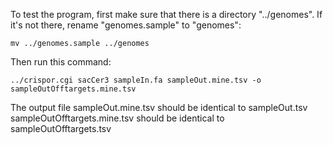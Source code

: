 To test the program, first make sure that there is a directory "../genomes".
If it's not there, rename "genomes.sample" to "genomes":

    mv ../genomes.sample ../genomes

Then run this command:

    ../crispor.cgi sacCer3 sampleIn.fa sampleOut.mine.tsv -o sampleOutOfftargets.mine.tsv

The output file sampleOut.mine.tsv should be identical to sampleOut.tsv
sampleOutOfftargets.mine.tsv should be identical to sampleOutOfftargets.tsv
